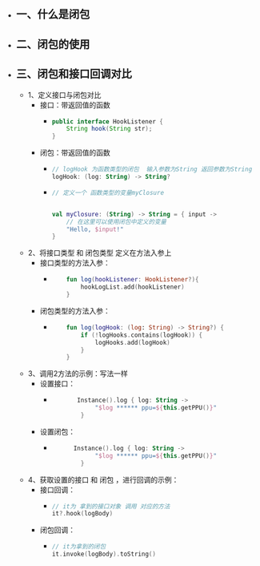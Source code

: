 - ## 一、什么是闭包
- ## 二、闭包的使用
- ## 三、闭包和接口回调对比
	- 1、定义接口与闭包对比
		- 接口：带返回值的函数
			- ```java
			  public interface HookListener {
			      String hook(String str);
			  }
			  ```
		- 闭包：带返回值的函数
			- ```kotlin
			  // logHook 为函数类型的闭包  输入参数为String 返回参数为String
			  logHook: (log: String) -> String?
			  ```
			- ```kotlin
			  // 定义一个 函数类型的变量myClosure  
			  
			  
			  val myClosure: (String) -> String = { input ->
			      // 在这里可以使用闭包中定义的变量
			      "Hello, $input!"
			  }
			  ```
	- 2、将接口类型  和 闭包类型 定义在方法入参上
		- 接口类型的方法入参：
			- ```kotlin
			      fun log(hookListener: HookListener?){
			          hookLogList.add(hookListener)
			      }
			  ```
		- 闭包类型的方法入参：
			- ```kotlin
			      fun log(logHook: (log: String) -> String?) {
			          if (!logHooks.contains(logHook)) {
			              logHooks.add(logHook)
			          }
			      }
			  ```
	- 3、调用2方法的示例：写法一样
		- 设置接口：
			- ```kotlin
			         Instance().log { log: String ->
			              "$log ****** ppu=${this.getPPU()}"
			          }
			  ```
		- 设置闭包：
			- ```kotlin
			  		Instance().log { log: String ->
			              "$log ****** ppu=${this.getPPU()}"
			          }
			  ```
	- 4、获取设置的接口 和 闭包 ，进行回调的示例：
		- 接口回调：
			- ```kotlin
			  // it为 拿到的接口对象 调用 对应的方法
			  it?.hook(logBody)
			  ```
		- 闭包回调：
			- ```kotlin
			  // it为拿到的闭包
			  it.invoke(logBody).toString()
			  ```